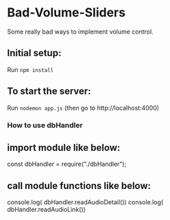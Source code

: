 
# Bad-Volume-Sliders
Some really bad ways to implement volume control.

## Initial setup:
Run `npm install`

## To start the server:
Run `nodemon app.js` (then go to http://localhost:4000)



### How to use dbHandler
## import module like below:
const dbHandler = require("./dbHandler");

## call module functions like below:
console.log( dbHandler.readAudioDetail())
console.log( dbHandler.readAudioLink())
